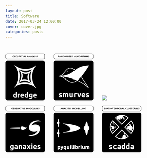 ```yaml
---
layout: post
title: Software
date: 2017-03-24 12:00:00
cover: cover.jpg
categories: posts
---
```


<style type="text/css">
#img-link, #img-link img{
   text-decoration: none !important;
   border:0px !important;
   outline:none !important;
   border-width: 0px !important;
   outline-width:0px !important;
   border-bottom: none !important;
}
</style>

<br>

<a id="img-link" href="dredge"><img src="/images/dredge_logo_label.png" width="25%"></a> &nbsp; &nbsp; &nbsp; <a id="img-link" href="smurves"><img src="/images/smurves_logo_label.png" width="25%"></a> &nbsp; &nbsp; &nbsp; <a id="img-link" href="gaussbock"><img src="/images/gaussbock_logo_label.png" width="25%"></a>

<a id="img-link" href="ganaxies"><img src="/images/ganaxies_logo_label.png" width="25%"></a> &nbsp; &nbsp; &nbsp; <a id="img-link" href="pyquilibrium"><img src="/images/pyquilibrium_logo_label.png" width="25%"></a> &nbsp; &nbsp; &nbsp; <a id="img-link" href="scadda"><img src="/images/scadda_logo_label.png" width="25%"></a>

<br>
